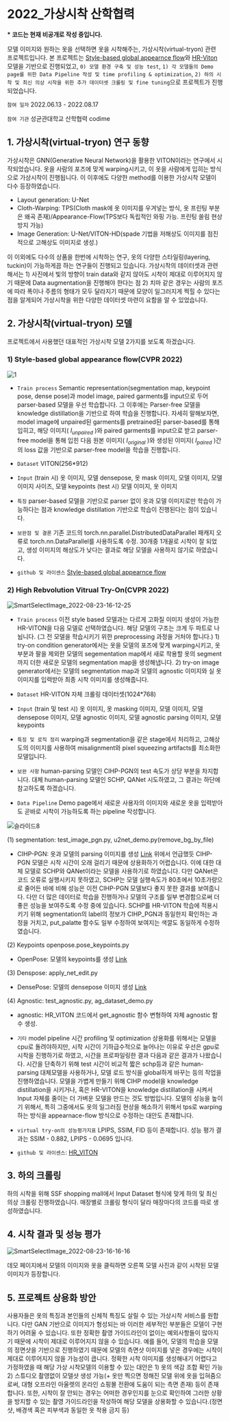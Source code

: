 # 2022_가상시착 산학협력

<b>* 코드는 현재 비공개로 작성 중입니다. </b>

모델 이미지와 원하는 옷을 선택하면 옷을 시착해주는, 가상시착(virtual-tryon) 관련 프로젝트입니다. 본 프로젝트는 [Style-based global appearnce flow](https://github.com/SenHe/Flow-Style-VTON#style-based-global-appearance-flow-for-virtual-try-on-cvpr-2022)와 [HR-Viton](https://github.com/sangyun884/HR-VITON) 모델을 기반으로 진행되었고, `0) 모델 환경 구축 및 성능 test`, `1) 각 모델들의 Demo page를 위한 Data Pipeline 작성 및 time profiling & optimization`, `2) 하의 시착 및 최신 의상 시착을 위한 추가 데이터셋 크롤링 및 fine tuning`으로 프로젝트가 진행되었습니다. 

`참여 일자` 2022.06.13 - 2022.08.17

`참여 기관` 성균관대학교 산학협력 codime


## 1. 가상시착(virtual-tryon) 연구 동향

가상시착은 GNN(Generative Neural Network)을 활용한 VITON이라는 연구에서 시작되었습니다. 옷을 사람의 포즈에 맞게 warping시키고, 이 옷을 사람에게 입히는 방식으로 가상시착이 진행됩니다. 이 이후에도 다양한 method를 이용한 가상시착 모델이 다수 등장하였습니다.
- Layout generation: U-Net
- Cloth-Warping: TPS(Cloth mask에 옷 이미지를 우겨넣는 방식, 옷 프린팅 부분은 왜곡 존재)/Appearance-Flow(TPS보다 독립적인 와핑 가능. 프린팅 쏠림 현상 방지 가능)
- Image Generation: U-Net/VITON-HD(spade 기법을 저해상도 이미지를 점진적으로 고해상도 이미지로 생성.)

이 이외에도 다수의 상품을 한번에 시착하는 연구, 옷의 다양한 스타일링(layering, tuckin)이 가능하게끔 하는 연구들이 진행되고 있습니다. 가상시착의 데이터셋과 관련해서는 1) 사진에서 빛의 방향이 train data와 같지 않아도 시착이 제대로 이루어지지 않기 때문에 Data augmentation을 진행해야 한다는 점 2) 치마 같은 경우는 사람의 포즈에 따라 폭이나 주름의 형태가 모두 달라지기 때문에 모양이 일그러지게 찍힐 수 있다는 점을 알게되어 가상시착을 위한 다양한 데이터셋 마련이 요함을 알 수 있었습니다.

## 2. 가상시착(virtual-tryon) 모델 

프로젝트에서 사용했던 대표적인 가상시착 모델 2가지를 보도록 하겠습니다.

### 1) Style-based global appearance flow(CVPR 2022)

![1](https://user-images.githubusercontent.com/67568001/186096273-b83d8d91-0fee-4b23-ba6f-5c0bf8cfb6fa.png)




- `Train process` Semantic representation(segmentation map, keypoint pose, dense pose)과 model image, paired garments를 input으로 두어 parser-based 모델을 우선 학습합니다. 그 이후에는 Parser-free 모델을 knowledge distillation을 기반으로 하여 학습을 진행합니다. 자세히 말해보자면, model image에 unpaired된 garments를 pretrained된 parser-based를 통해 입히고, 해당 이미지( $I_{unpaired}$ )와 paired garments를 input으로 받고 parser-free model을 통해 입힌 다음 원본 이미지( $I_{original}$ )와 생성된 이미지( $I_{paired}$ )간의 loss 값을 기반으로 parser-free model을 학습을 진행합니다.
 
- `Dataset` VITON(256*912)

- `Input` (train 시) 옷 이미지, 모델 densepose, 옷 mask 이미지, 모델 이미지, 모델 이미지 사이즈, 모델 keypoints (test 시) 모델 이미지, 옷 이미지

- `특징` parser-based 모델을 기반으로 parser 없이 옷과 모델 이미지로만 학습이 가능하다는 점과 knowledge distillation 기반으로 학습이 진행된다는 점이 있습니다.

- `보완점 및 결론` 기존 코드의 torch.nn.parallel.DistributedDataParallel 패캐지 오류로 torch.nn.DataParallel를 사용하도록 수정. 30개중 1개꼴로 시착이 잘 되었고, 생성 이미지의 해상도가 낮다는 결과로 해당 모델을 사용하지 않기로 하였습니다.

- `github 및 라이센스` [Style-based global appearnce flow](https://github.com/SenHe/Flow-Style-VTON#style-based-global-appearance-flow-for-virtual-try-on-cvpr-2022)



### 2) High Rebvolution Vitrual Try-On(CVPR 2022)
 
![SmartSelectImage_2022-08-23-16-12-25](https://user-images.githubusercontent.com/67568001/186095838-ffba690a-6f3c-4076-ad52-0a601dc808ba.png)





- `Train process` 이전 style based 모델과는 다르게 고화질 이미지 생성이 가능한 HR-VITON을 다음 모델로 선택하였습니다. 해당 모델의 구조는 크게 두 파트로 나뉩니다. (그 전 모델을 학습시키기 위한 preprocessing 과정을 거처야 합니다.) 1) try-on condition generator에서는 옷을 모델의 포즈에 맞게 warping시키고, 옷 부분과 팔을 제외한 모델의 segementation map에서 새로 착용할 옷의 segment까지 더한 새로운 모델의 segmentation map을 생성해냅니다. 2) try-on image generator에서는 모델의 segmentation map과 모델의 agnostic 이미지와 실 옷 이미지를 입력받아 최종 시착 이미지를 생성해줍니다.

- `Dataset` HR-VITON 자체 크롤링 데이터셋(1024*768)

- `Input` (train 및 test 시) 옷 이미지, 옷 masking 이미지, 모델 이미지, 모델 densepose 이미지, 모델 agnostic 이미지, 모델 agnostic parsing 이미지, 모델 keypoints

- `특징 및 로직 정리` warping과 segmentation을 같은 stage에서 처리하고, 고해상도의 이미지를 사용하여 misalignment와 pixel squeezing artifacts를 최소화한 모델입니다.

- `보완 사항` human-parsing 모델인 CIHP-PGN의 test 속도가 상당 부분을 차지합니다. 대체 human-parsing 모델인 SCHP, QANet 시도하였고, 그 결과는 하단에 참고하도록 하겠습니다.

- `Data Pipeline` Demo page에서 새로운 사용자의 이미지와 새로운 옷을 입력받아도 곧바로 시착이 가능하도록 하는 pipeline 작성합니다.

![슬라이드8](https://user-images.githubusercontent.com/67568001/184663263-61bbe886-edab-473b-b197-2f8477c9a3bb.JPG)

(1) segmentation: test_image_pgn.py, u2net_demo.py(remove_bg_by_file)
- CIHP-PGN: 옷과 모델의 parsing 이미지를 생성 [Link](https://github.com/Engineering-Course/CIHP_PGN)
위에서 언급했듯 CIHP-PGN 모델은 시착 시간이 오래 걸리기 때문에 상용화하기 어렵습니다. 이에 대한 대체 모델로 SCHP와 QANet이라는 모델을 사용하기로 하였습니다. 다만 QANet은 코드 오류로 실행시키지 못하였고, SCHP는 모델 실행속도가 80초에서 10초가량으로 줄어든 바에 비해 성능은 이전 CIHP-PGN 모델보다 좋지 못한 결과를 보여줍니다. 다만 더 많은 데이터로 학습을 진행하거나 모델의 구조를 일부 변경함으로써 더 좋은 성능을 보여주도록 수정 중에 있습니다. SCHP를 HR-VITON 학습에 적용시키기 위해 segmentation의 label의 정보가 CIHP_PGN과 동일한지 확인하는 과정을 거치고, put_palatte 함수도 일부 수정하여 보여지는 색깔도 동일하게 수정하였습니다.

(2) Keypoints openpose.pose_keypoints.py
- OpenPose: 모델의 keypoints를 생성 [Link](https://github.com/CMU-Perceptual-Computing-Lab/openpose)


(3) Denspose: apply_net_edit.py
- DensePose: 모델의 densepose 이미지 생성 [Link](https://github.com/facebookresearch/detectron2)

(4) Agnostic: test_agnostic.py, ag_dataset_demo.py
- agnostic: HR_VITON 코드에서 get_agnostic 함수 변형하여 자체 agnostic 함수 생성.

- `기타` model pipeline 시간 profiling 및 optimization
상용화를 위해서는 모델을 cpu로 돌려야하지만, 시착 시간이 기하급수적으로 늘어나는 이유로 우선은 gpu로 시착을 진행하기로 하였고, 시간을 프로파일링한 결과 다음과 같은 결과가 나왔습니다. 시간을 단축하기 위해 test 시간이 비교적 짧은 schp등과 같은 human-parsing 대체모델을 사용하거나, 모델 로드 방식을 global하게 바꾸는 등의 작업을 진행하였습니다. 모델을 가볍게 만들기 위해 CIHP model을 knowledge distillation을 시키거나, 혹은 HR-VITON을 knowledge distillation을 시켜서 Input 자체를 줄이는 더 가벼운 모델을 만드는 것도 방법입니다. 모델의 성능을 높이기 위해서, 특히 그중에서도 옷의 일그러짐 현상을 해소하기 위해서 tps로 warping하는 방식을 appearnace-flow 방식으로 수정하는 대안도 존재합니다. 

- `virtual try-on의 성능평가지표` LPIPS, SSIM, FID 등이 존재합니다. 성능 평가 결과는 SSIM - 0.882, LPIPS - 0.0695 입니다.

- `github 및 라이센스`: [HR_VITON](https://github.com/sangyun884/HR-VITON)

## 3. 하의 크롤링
하의 시착을 위해 SSF shopping mall에서 Input Dataset 형식에 맞게 하의 및 최신 의상 크롤링 진행하였습니다. 매장별로 크롤링 형식이 달라 매장마다의 코드를 따로 생성하였습니다.




## 4. 시착 결과 및 성능 평가



![SmartSelectImage_2022-08-23-16-16-16](https://user-images.githubusercontent.com/67568001/186095855-211830d5-ba17-438f-9a44-b0b710acef5c.png)




데모 페이지에서 모델의 이미지와 옷을 클릭하면 오른쪽 모델 사진과 같이 시착된 모델 이미지가 등장합니다.

## 5. 프로젝트 상용화 방안
사용자들은 옷의 특징과 본인들의 신체적 특징도 살릴 수 있는 가상시착 서비스를 원합니다. 다만 GAN 기반으로 이미지가 형성되는 바 이러한 세부적인 부분들은 모델이 구현하기 어려울 수 있습니다. 또한 정확한 촬영 가이드라인이 없이는 예외사항들이 많아지기 때문에 시착이 제대로 이루어지지 않을 수 있습니다. 예를 들어, 모델의 학습을 모델의 정면샷을 기반으로 진행하였기 때문에 모델의 측면샷 이미지를 넣은 경우에는 시착이 제대로 이루어지지 않을 가능성이 큽니다. 정확한 시착 이미지를 생성해내기 어렵다고 가정하였을 때 해당 가상 시착모델의 이용할 수 있는 대안은 1) 옷의 색감 조합 확인 가능 2) 스튜디오 촬영없이 모델샷 생성 가능(+ 옷만 찍으면 정해진 모델 위에 옷을 입혀줌으로써, 대형 오프라인 아울렛의 온라인 쇼핑몰 전환에 도움이 되는 측면 존재) 등이 존재합니다. 또한, 시착이 잘 안되는 경우는 어떠한 경우인지를 눈으로 확인하여 그러한 상황을 방지할 수 있는 촬영 가이드라인을 작성하여 해당 모델을 상용화할 수 있습니다.(정면 샷, 배경색 혹은 피부색과 동일한 옷 착용 금지 등)



